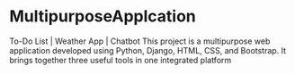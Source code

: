 # MultipurposeApplcation
To-Do List | Weather App | Chatbot  This project is a multipurpose web application developed using Python, Django, HTML, CSS, and Bootstrap. It brings together three useful tools in one integrated platform
